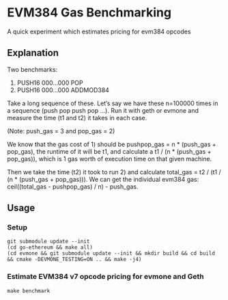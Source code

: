 # EVM384 Gas Benchmarking

A quick experiment which estimates pricing for evm384 opcodes

## Explanation

Two benchmarks:
1) PUSH16 000…000 POP
2) PUSH16 000…000 ADDMOD384

Take a long sequence of these. Let’s say we have these n=100000 times in a sequence (push pop push pop …). Run it with geth or evmone and measure the time (t1 and t2) it takes in each case.

(Note: push\_gas = 3 and pop\_gas = 2)

We know that the gas cost of 1) should be pushpop\_gas = n * (push\_gas + pop\_gas), the runtime of it will be t1, and calculate a t1 / (n * (push\_gas + pop\_gas)), which is 1 gas worth of execution time on that given machine.

Then we take the time (t2) it took to run 2) and calculate total\_gas = t2 / (t1 / (n * (push\_gas + pop\_gas))). We can get the individual evm384 gas: ceil((total\_gas - pushpop\_gas) / n) - push\_gas.

## Usage

### Setup
```
git submodule update --init
(cd go-ethereum && make all)
(cd evmone && git submodule update --init && mkdir build && cd build && cmake -DEVMONE_TESTING=ON .. && make -j4)
```

### Estimate EVM384 v7 opcode pricing for evmone and Geth
```
make benchmark
```
